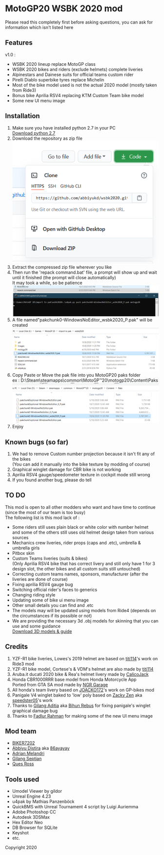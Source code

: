 # MotoGP20 WSBK 2020 mod
Please read this completely first before asking questions, you can ask for information which isn't listed here
## Features
v1.0 :
- WSBK 2020 lineup replace MotoGP class
- WSBK 2020 bikes and riders (exclude helmets) complete liveries
- Alpinestars and Dainese suits for official teams custom rider
- Pirelli Diablo superbike tyres replace Michelin
- Most of the bike model used is not the actual 2020 model (mostly taken from Ride3)
- Bonus bike Aprilia RSV4 replacing KTM Custom Team bike model
- Some new UI menu image

## Installation
1. Make sure you have installed python 2.7 in your PC <br>
[Download python 2.7](https://www.python.org/downloads/release/python-278/)
2. Download the repository as zip file <br>
![Download](images/installation/1.PNG?raw=true) <br>
3. Extract the compressed zip file wherever you like
4. Then run the 'repack command.bat' file, a prompt will show up and wait until it finished (the prompt will close automatically)<br>
It may took a while, so be patience <br>
![Repack](images/installation/2.PNG?raw=true) <br>
5. A file named"pakchunk0-WindowsNoEditor_wsbk2020_P.pak" will be created <br>
![RepackDone](images/installation/3.PNG?raw=true) <br>
6. Copy Paste or Move the pak file into you MotoGP20 paks folder <br>
ex : D:\Steam\steamapps\common\MotoGP™20\motogp20\Content\Paks <br>
![Move](images/installation/4.PNG?raw=true) <br>
7. Enjoy

## Known bugs (so far)
1. We had to remove Custom number projection because it isn't fit any of the bikes <br> (You can add it manually into the bike texture by modding of course)
2. Graphical winglet damage for CBR bike is not working
3. Aprilia RSV4 gauge/speedometer texture in cockpit mode still wrong
4. If you found another bug, please do tell

## TO DO
This mod is open to all other modders who want and have time to continue (since the most of our team is too busy) <br>
The following list is this mod lack of :
- Some riders still uses plain black or white color with number helmet <br> and some of the others still uses old helmet design taken from various sources
- Mechanics crew liveries, rider props (caps and .etc), umbrella & umbrella girls
- Pitbox skin
- Custom Teams liveries (suits & bikes) <br> 
(Only Aprilia RSV4 bike that has correct livery and still only have 1 for 3 design slot, the other bikes and all custom suits still untouched)
- Correcting custom teams names, sponsors, manufacturer (after the liveries are done of course)
- Fixing aprilia RSV4 gauge bug 
- Switching official rider's faces to generics
- Changing riding style
- Updating some of bike ui menu image
- Other small details you can find and .etc
- The models may will be updated using models from Ride4 (depends on the circumstances if its possible or not)
- We are providing the necessary 3d .obj models for skinning that you can use and some guidance <br>
[Download 3D models & guide](https://bit.ly/2SArTAE)

## Credits
1. YZF-R1 bike liveries, Lowes's 2019 helmet are based on [titi114](https://www.racedepartment.com/members/titi114.469413/)'s work on Ride3 mod
2. YZF-R1 bike model, Cortese's & VDM's helmet are also made by [titi114](https://www.racedepartment.com/members/titi114.469413/)
2. Aruba.it ducati 2020 bike & Rea's helmet livery made by [CalicoJack](https://www.racedepartment.com/members/calicojack.202545/)
3. Honda CBR1000RRR base model from Honda Motorcycle App <br> Ported from GTA SA mod made by [NGR Garage](https://www.facebook.com/NGRgarage)
4. All honda's team livery based on [JOACKO172](https://forum.piboso.com/index.php?PHPSESSID=re941rstah5oalesqpn9nl2q4v&action=profile;u=2088)'s work on GP-bikes mod
6. Panigale V4 winglet baked to 'low' poly based on [Zacky Zen](https://www.facebook.com/zaky.zen.z) aka [speedster05](https://www.racedepartment.com/members/speedster05.256846/)'s work
7. Thanks to [Gilang Aditia](https://www.racedepartment.com/members/gilangadit7.229626/) aka [Bihun Rebus](https://www.facebook.com/profile.php?id=100008486851979) for fixing panigale's winglet graphical damage bug
8. Thanks to [Fadlur Rahman](https://www.facebook.com/fadlur.rahman.1447) for making some of the new UI menu image

## Mod team
- [BIKER7202](https://www.racedepartment.com/members/biker7202.239451/)
- [Abbiyu Distira](https://www.facebook.com/abbiyu.kirana/) aka [86ayayay](https://www.racedepartment.com/members/86ayayay.251161/)
- [Adrian Melandri](https://www.facebook.com/adrian.fadhil.melandri)
- [Gilang Septian](https://www.facebook.com/Isitbehidthedrum)
- [Ques Ross](https://www.facebook.com/tthe.pangsube)

## Tools used
- Umodel Viewer by gildor
- Unreal Engine 4.23
- u4pak by Mathias Panzenböck
- QuickBMS with Unreal Tournament 4 script by Luigi Auriemma
- Adobe Photoshop CC
- Autodesk 3DSMax
- Hex Editor Neo
- DB Browser for SQLite
- Keyshot
- etc.

Copyright 2020
